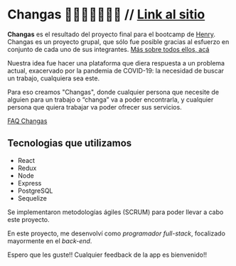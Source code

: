 # Changas 🦺👷🏻‍♀️👷🏻‍♂️ // [Link al sitio](https://changas.vercel.app/)

**Changas** es el resultado del proyecto final para el bootcamp de [Henry](https://www.soyhenry.com/).
Changas es un proyecto grupal, que sólo fue posible gracias al esfuerzo en conjunto de cada uno de sus integrantes.
[Más sobre todos ellos, acá](https://changas.vercel.app/about)

Nuestra idea fue hacer una plataforma que diera respuesta a un problema actual, exacervado por la pandemia de COVID-19: la necesidad de buscar un trabajo, cualquiera sea este.

Para eso creamos "Changas", donde cualquier persona que necesite de alguien para un trabajo o “changa” va a poder encontrarla, y cualquier persona que quiera trabajar va poder ofrecer sus servicios.

[FAQ Changas](https://changas.vercel.app/faq)

## Tecnologias que utilizamos

- React
- Redux
- Node
- Express
- PostgreSQL
- Sequelize

Se implementaron metodologías ágiles (SCRUM) para poder llevar a cabo este proyecto.

En este proyecto, me desenvolví como *programador full-stack*, focalizado mayormente en el *back-end*.

Espero que les guste!! Cualquier feedback de la app es bienvenido!!

